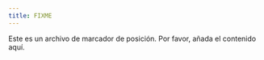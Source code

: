 ```yaml
---
title: FIXME
---
```



Este es un archivo de marcador de posición. Por favor, añada el contenido aquí.


